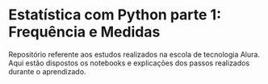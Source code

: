 # Estatística com Python parte 1: Frequência e Medidas

Repositório referente aos estudos realizados na escola de tecnologia Alura. Aqui estão dispostos os notebooks e explicações dos passos realizados durante o aprendizado.

